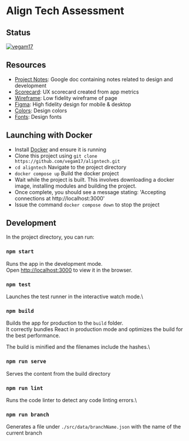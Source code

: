 # Align Tech Assessment

## Status

[![vegam17](https://circleci.com/gh/vegam17/aligntech.svg?style=shield)](https://app.circleci.com/pipelines/github/vegam17/aligntech)

## Resources

- [Project Notes](https://docs.google.com/document/d/1l082fxvPRO4wQ91rBAUoZfoWvfGncgUFQRafjI5sqZo/edit?usp=sharing): Google doc containing notes related to design and development
- [Scorecard](https://docs.google.com/document/d/1WUno-js5kq3xHePKH8puQ6sWZg64Q7jn01pGGQNFEGo/edit?usp=sharing): UX scorecard created from app metrics
- [Wireframe](https://whimsical.com/align-tech-interview-E6R3cUJC2S6sLsuzCy9Kgh): Low fidelity wireframe of page
- [Figma](https://www.figma.com/file/fc6cutztQ9x3pJP5B8jQiY/Align-UI-%2F-UX-Assessment?type=design&node-id=0-1): High fidelity design for mobile & desktop
- [Colors](https://coolors.co/3098e8-262626-f5f5f5): Design colors
- [Fonts](https://www.fontpair.co/pairings/oswald-quicksand): Design fonts

## Launching with Docker

- Install [Docker](https://www.docker.com/) and ensure it is running
- Clone this project using `git clone https://github.com/vegam17/aligntech.git`
- `cd aligntech` Navigate to the project directory
- `docker compose up` Build the docker project
- Wait while the project is built. This involves downloading a docker image, installing modules and building the project.
- Once complete, you should see a message stating: 'Accepting connections at http://localhost:3000'
- Issue the command `docker compose down` to stop the project

## Development

In the project directory, you can run:

### `npm start`

Runs the app in the development mode.\
Open [http://localhost:3000](http://localhost:3000) to view it in the browser.

### `npm test`

Launches the test runner in the interactive watch mode.\

### `npm build`

Builds the app for production to the `build` folder.\
It correctly bundles React in production mode and optimizes the build for the best performance.

The build is minified and the filenames include the hashes.\

### `npm run serve`

Serves the content from the build directory

### `npm run lint`

Runs the code linter to detect any code linting errors.\

### `npm run branch`

Generates a file under `./src/data/branchName.json` with the name of the current branch
